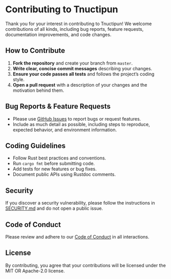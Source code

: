 # Contributing to Tnuctipun

Thank you for your interest in contributing to Tnuctipun! We welcome contributions of all kinds, including bug reports, feature requests, documentation improvements, and code changes.

## How to Contribute

1. **Fork the repository** and create your branch from `master`.
2. **Write clear, concise commit messages** describing your changes.
3. **Ensure your code passes all tests** and follows the project’s coding style.
4. **Open a pull request** with a description of your changes and the motivation behind them.

## Bug Reports & Feature Requests

- Please use [GitHub Issues](https://github.com/cchantep/tnuctipun/issues) to report bugs or request features.
- Include as much detail as possible, including steps to reproduce, expected behavior, and environment information.

## Coding Guidelines

- Follow Rust best practices and conventions.
- Run `cargo fmt` before submitting code.
- Add tests for new features or bug fixes.
- Document public APIs using Rustdoc comments.

## Security

If you discover a security vulnerability, please follow the instructions in [SECURITY.md](SECURITY.md) and do not open a public issue.

## Code of Conduct

Please review and adhere to our [Code of Conduct](CODE_OF_CONDUCT.md) in all interactions.

## License

By contributing, you agree that your contributions will be licensed under the MIT OR Apache-2.0 license.
